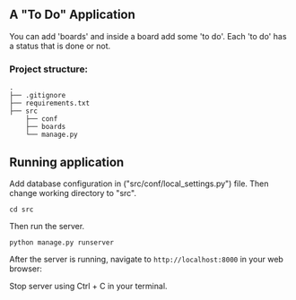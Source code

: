 ## A "To Do" Application

You can add 'boards' and inside a board add some 'to do'.
Each 'to do' has a status that is done or not.

### Project structure:
```
.
├── .gitignore
├── requirements.txt
├── src
    ├── conf
    ├── boards
    └── manage.py

```

## Running application

Add database configuration in ("src/conf/local_settings.py") file.
Then change working directory to "src".
```
cd src
```
Then run the server.
```
python manage.py runserver
```

After the server is running, navigate to `http://localhost:8000` in your web browser:

Stop server using Ctrl + C in your terminal.      
